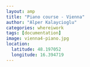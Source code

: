 ```yaml
---
layout: amp
title: "Piano course - Vienna"
author: "Alper Kalaycioglu"
categories: whereiwork
tags: [documentation]
image: vienna4-piano.jpg
location:
  latitude: 48.197052
  longitude: 16.394719
---
```

